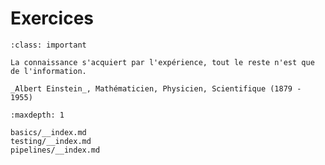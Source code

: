 # Exercices

```{admonition} Perle de sagesse
:class: important

La connaissance s'acquiert par l'expérience, tout le reste n'est que de l'information.

_Albert Einstein_, Mathématicien, Physicien, Scientifique (1879 - 1955)
```


```{toctree}
:maxdepth: 1

basics/__index.md
testing/__index.md
pipelines/__index.md
```

